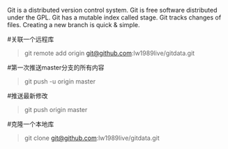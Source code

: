 Git is a distributed version control system.
Git is free software distributed under the GPL.
Git has a mutable index called stage.
Git tracks changes of files.
Creating a new branch is quick & simple.

#关联一个远程库
> git remote add origin git@github.com:lw1989live/gitdata.git

#第一次推送master分支的所有内容
> git push -u origin master

#推送最新修改
> git push origin master

#克隆一个本地库
> git clone git@github.com:lw1989live/gitdata.git




